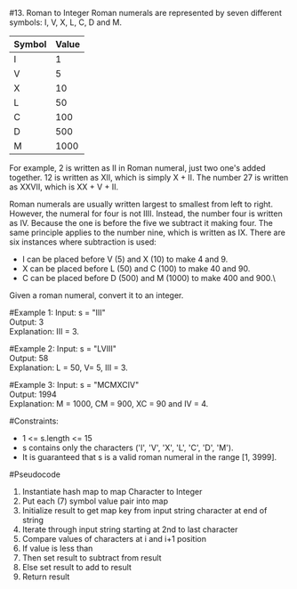#13. Roman to Integer
Roman numerals are represented by seven different symbols: I, V, X, L, C, D and M.

|Symbol|Value|
|------|-----|
|I     |1
|V     |5
|X     |10
|L     |50
|C     |100
|D     |500
|M     |1000

For example, 2 is written as II in Roman numeral, just two one's added together. 12 is written as XII, which is simply X + II. The number 27 is written as XXVII, which is XX + V + II.

Roman numerals are usually written largest to smallest from left to right. However, the numeral for four is not IIII. Instead, the number four is written as IV. Because the one is before the five we subtract it making four. The same principle applies to the number nine, which is written as IX. There are six instances where subtraction is used:

- I can be placed before V (5) and X (10) to make 4 and 9.
- X can be placed before L (50) and C (100) to make 40 and 90.
- C can be placed before D (500) and M (1000) to make 400 and 900.\

Given a roman numeral, convert it to an integer.


#Example 1:
Input: s = "III"\
Output: 3\
Explanation: III = 3.

#Example 2:
Input: s = "LVIII"\
Output: 58\
Explanation: L = 50, V= 5, III = 3.

#Example 3:
Input: s = "MCMXCIV"\
Output: 1994\
Explanation: M = 1000, CM = 900, XC = 90 and IV = 4.

#Constraints:
- 1 <= s.length <= 15
- s contains only the characters ('I', 'V', 'X', 'L', 'C', 'D', 'M').
- It is guaranteed that s is a valid roman numeral in the range [1, 3999].

#Pseudocode
1. Instantiate hash map to map Character to Integer
2. Put each (7) symbol value pair into map
3. Initialize result to get map key from input string character at end of string
4. Iterate through input string starting at 2nd to last character
5. Compare values of characters at i and i+1 position
6. If value is less than
7. Then set result to subtract from result
8. Else set result to add to result
9. Return result